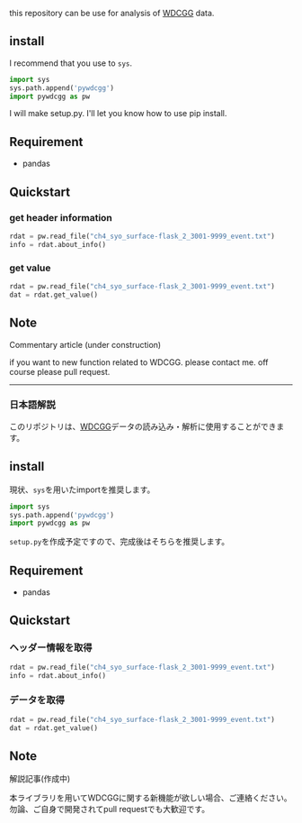 this repository can be use for analysis of [WDCGG](https://gaw.kishou.go.jp/jp) data.

## install
I recommend that you use to ``sys``.

```python
import sys
sys.path.append('pywdcgg')
import pywdcgg as pw
```

I will make setup.py.
I'll let you know how to use pip install.

## Requirement
- pandas

## Quickstart
### get header information

```python
rdat = pw.read_file("ch4_syo_surface-flask_2_3001-9999_event.txt")
info = rdat.about_info()
```

### get value

```python
rdat = pw.read_file("ch4_syo_surface-flask_2_3001-9999_event.txt")
dat = rdat.get_value()
```

## Note
Commentary article (under construction)

if you want to new function related to WDCGG.
please contact me. off course please pull request.

---
### 日本語解説

このリポジトリは、[WDCGG](https://gaw.kishou.go.jp/jp)データの読み込み・解析に使用することができます。

## install
現状、``sys``を用いたimportを推奨します。

```python
import sys
sys.path.append('pywdcgg')
import pywdcgg as pw
```

``setup.py``を作成予定ですので、完成後はそちらを推奨します。

## Requirement
- pandas

## Quickstart

### ヘッダー情報を取得

```python
rdat = pw.read_file("ch4_syo_surface-flask_2_3001-9999_event.txt")
info = rdat.about_info()
```

### データを取得

```python
rdat = pw.read_file("ch4_syo_surface-flask_2_3001-9999_event.txt")
dat = rdat.get_value()
```

## Note
解説記事(作成中)

本ライブラリを用いてWDCGGに関する新機能が欲しい場合、ご連絡ください。
勿論、ご自身で開発されてpull requestでも大歓迎です。

